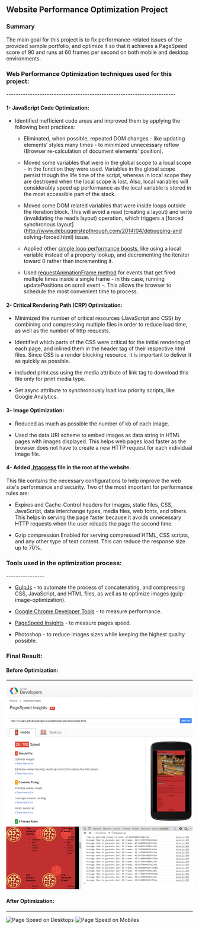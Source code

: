 ## Website Performance Optimization Project

### Summary

The main goal for this project is to fix performance-related issues of the provided sample
portfolio, and optimize it so that it achieves a PageSpeed score of 90 and runs at 60 frames
per second on both mobile and desktop environments.


<h3>Web Performance Optimization techniques used for this project:</h3>
-----------------------------------------------------------------------

#### 1- JavaScript Code Optimization:

* Identified inefficient code areas and improved them by applying the following best practices:

  - Eliminated, when possible, repeated DOM changes - like updating elements’ styles many times -
  to minimized unnecessary reflow (Browser re-calculation of document elements' position).

  - Moved some variables that were in the global scope to a local scope - in the function they were used.
  Variables in the global scope persist though the life time of the script, whereas in local scope they are destroyed when the local scope is lost. Also, local variables will considerably speed up performance as the local variable is stored in the most accessible part of the stack.

  - Moved some DOM related variables that were inside loops outside the iteration block. This will avoid a read (creating a layout) and write (invalidating the read’s layout) operation, which triggers a [forced synchronous layout](http://www.debuggerstepthrough.com/2014/04/debugging-and solving-forced.html) issue.

  - Applied other [simple loop performance boosts](http://archive.oreilly.com/pub/a/server-administration/excerpts/even-faster-websites/writing-efficient-javascript.html#understanding_ajax_performance), like using a local variable instead of a property lookup, and decrementing the iterator toward 0 rather
  than incrementing it.


  - Used [requestAnimationFrame method](https://developer.mozilla.org/en-US/docs/Web/API/window/requestAnimationFrame) for events that get fired multiple times inside a single frame - in this case, running updatePositions on scroll event -. This allows the browser to schedule the most convenient time to process.


#### 2- Critical Rendering Path (CRP) Optimization:

  * Minimized the number of critical resources (JavaScript and CSS) by combining and compressing multiple files in order to reduce load time, as well as the number of http requests.

  * Identified which parts of the CSS were critical for the initial rendering of each page, and inlined them in the header tag of their respective html files. Since CSS is a render blocking resource, it is important to deliver it as quickly as possible.

  * included print.css using the media attribute of link tag to download this file only for print media type.

  * Set async attribute to synchronously load low priority scripts, like Google Analytics.


#### 3- Image Optimization:

  * Reduced as much as possible the number of kb of each image.

  * Used the data URI scheme to embed images as data string in HTML pages with images displayed. This helps web pages load faster as the browser does not have to create a new HTTP request for each individual image file.


#### 4- Added [.htaccess](https://github.com/h5bp/server-configs-apache/blob/master/dist/.htaccess) file in the root of the website.

  This file contains the necessary configurations to help improve the web site's performance and security. Two of the most important for performance rules are:

  * Expires and Cache-Control headers for images, static files, CSS, JavaScript, data interchange types,
  media files, web fonts, and others. This helps in serving the page faster because it avoids unnecessary HTTP requests when the user reloads the page the second time.

  * Gzip compression Enabled for serving compressed HTML, CSS scripts, and any other type of text content. This can reduce the response size up to 70%.


<h3>Tools used in the optimization process:</h3>
----------------

* [GulpJs](https://github.com/gulpjs/gulp) - to automate the process of concatenating, and compressing
  CSS, JavaScript, and HTML files, as well as to optimize images (gulp-image-optimization).

* [Google Chrome Developer Tools](https://developer.chrome.com/devtools) - to measure performance.

* [PageSpeed Insights](https://developers.google.com/speed/pagespeed/insights/) - to measure pages speed.

* Photoshop - to reduce images sizes while keeping the highest quality possible.


### Final Result:

#### Before Optimization:
--------------------------
![Page Speed on Desktops](images/p4-sample1.png)
![Page Speed on Desktops](images/p4-sample2.png)

#### After Optimization:
--------------------------
![Page Speed on Desktops](images/p4-wpo1.png)
![Page Speed on Mobiles](images/p4-wpo2.png)


